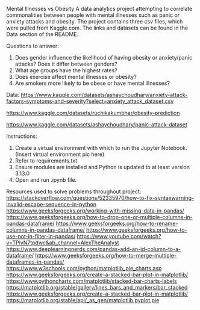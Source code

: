 Mental Illnesses vs Obesity
A data analytics project attempting to correlate commonalities between people with mental illnesses such as panic or anxiety attacks and obesity. The project contains three csv files, which were pulled from Kaggle.com. The links and datasets can be found in the Data section of the README. 

Questions to answer:
1. Does gender influence the likelihood of having obesity or anxiety/panic attacks? Does it differ between genders?
2. What age groups have the highest rates?
3. Does exercise affect mental illnesses or obesity?
4. Are smokers more likely to be obese or have mental illnesses?



Data:
https://www.kaggle.com/datasets/ashaychoudhary/anxiety-attack-factors-symptoms-and-severity?select=anxiety_attack_dataset.csv

https://www.kaggle.com/datasets/ruchikakumbhar/obesity-prediction

https://www.kaggle.com/datasets/ashaychoudhary/panic-attack-dataset


Instructions:
1. Create a virtual environment with which to run the Jupyter Notebook.
(Insert virtual environment pic here)
2. Refer to requirements.txt
3. Ensure modules are installed and Python is updated to at least version 3.13.0
4. Open and run .ipynb file. 

Resources used to solve problems throughout project:
https://stackoverflow.com/questions/52335970/how-to-fix-syntaxwarning-invalid-escape-sequence-in-python
https://www.geeksforgeeks.org/working-with-missing-data-in-pandas/
https://www.geeksforgeeks.org/how-to-drop-one-or-multiple-columns-in-pandas-dataframe/ 
https://www.geeksforgeeks.org/how-to-rename-columns-in-pandas-dataframe/ 
https://www.geeksforgeeks.org/how-to-use-not-in-filter-in-pandas/ 
https://www.youtube.com/watch?v=TPivN7tpdwc&ab_channel=AlexTheAnalyst
https://www.deeplearningnerds.com/pandas-add-an-id-column-to-a-dataframe/ 
https://www.geeksforgeeks.org/how-to-merge-multiple-dataframes-in-pandas/
https://www.w3schools.com/python/matplotlib_pie_charts.asp
https://www.geeksforgeeks.org/create-a-stacked-bar-plot-in-matplotlib/ 
https://www.pythoncharts.com/matplotlib/stacked-bar-charts-labels
https://matplotlib.org/stable/gallery/lines_bars_and_markers/bar_stacked
https://www.geeksforgeeks.org/create-a-stacked-bar-plot-in-matplotlib/ 
https://matplotlib.org/stable/api/_as_gen/matplotlib.pyplot.pie 


